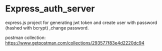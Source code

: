 # Express_auth_server
express.js project for generating jwt token and create user with password (hashed with bcrypt) ,change password.

postman collection:
https://www.getpostman.com/collections/293577f83e4d2220dc94
